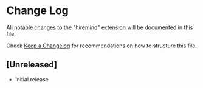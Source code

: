 # Change Log

All notable changes to the "hiremind" extension will be documented in this file.

Check [Keep a Changelog](http://keepachangelog.com/) for recommendations on how to structure this file.

## [Unreleased]

- Initial release